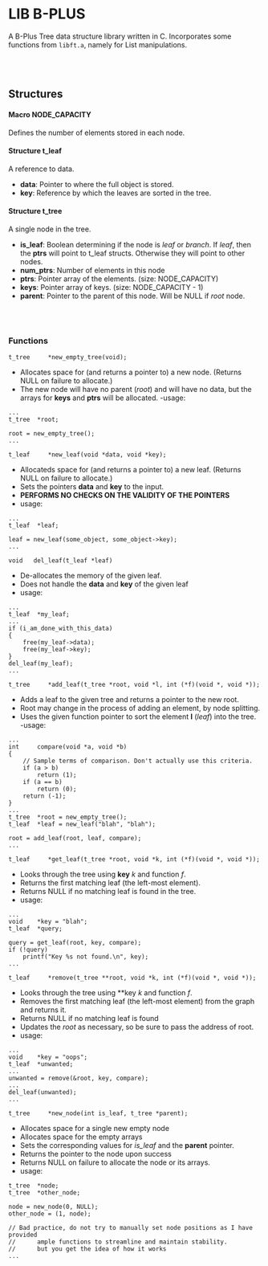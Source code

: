 # LIB B-PLUS 
A B-Plus Tree data structure library written in C.
Incorporates some functions from `libft.a`, namely for List manipulations.

<br><br>
## Structures

#### Macro NODE_CAPACITY
Defines the number of elements stored in each node.

#### Structure t_leaf
A reference to data.
- **data**: Pointer to where the full object is stored.
- **key**: Reference by which the leaves are sorted in the tree.

#### Structure t_tree
A single node in the tree.
- **is_leaf**: Boolean determining if the node is _leaf_ or _branch_. If _leaf_, then the **ptrs** will point to t_leaf
structs. Otherwise they will point to other nodes.
- **num_ptrs**: Number of elements in this node
- **ptrs**: Pointer array of the elements. (size: NODE_CAPACITY)
- **keys**: Pointer array of keys. (size: NODE_CAPACITY - 1)
- **parent**: Pointer to the parent of this node. Will be NULL if _root_ node.

<br><br>
### Functions


`t_tree		*new_empty_tree(void);`
- Allocates space for (and returns a pointer to) a new node. (Returns NULL on failure to allocate.)
- The new node will have no parent (_root_) and will have no data, but the arrays for **keys** and **ptrs** will be
allocated.
-usage:
```
...
t_tree	*root;

root = new_empty_tree();
...
```






`t_leaf		*new_leaf(void *data, void *key);`
- Allocateds space for (and returns a pointer to) a new leaf. (Returns NULL on failure to allocate.)
- Sets the pointers **data** and **key** to the input. 
- **PERFORMS NO CHECKS ON THE VALIDITY OF THE POINTERS**
- usage:
```
...
t_leaf	*leaf;

leaf = new_leaf(some_object, some_object->key);
...
```






`void	del_leaf(t_leaf *leaf)`
- De-allocates the memory of the given leaf.
- Does not handle the **data** and **key** of the given leaf
- usage:
```
...
t_leaf	*my_leaf;
...
if (i_am_done_with_this_data)
{
	free(my_leaf->data);
	free(my_leaf->key);
}
del_leaf(my_leaf);
...
```






`t_tree		*add_leaf(t_tree *root, void *l, int (*f)(void *, void *));`
- Adds a leaf to the given tree and returns a pointer to the new root.
- Root may change in the process of adding an element, by node splitting.
- Uses the given function pointer to sort the element **l** (_leaf_) into the tree.
-usage:
```
...
int		compare(void *a, void *b)
{
	// Sample terms of comparison. Don't actually use this criteria.
	if (a > b)
		return (1);
	if (a == b)
		return (0);
	return (-1);
}
...
t_tree	*root = new_empty_tree();
t_leaf	*leaf = new_leaf("blah", "blah");

root = add_leaf(root, leaf, compare);
...
```






`t_leaf		*get_leaf(t_tree *root, void *k, int (*f)(void *, void *));`
- Looks through the tree using **key** _k_ and function _f_.
- Returns the first matching leaf (the left-most element).
- Returns NULL if no matching leaf is found in the tree.
- usage:
```
...
void	*key = "blah";
t_leaf	*query;

query = get_leaf(root, key, compare);
if (!query)
	printf("Key %s not found.\n", key);
...
```






`t_leaf		*remove(t_tree **root, void *k, int (*f)(void *, void *));`
- Looks through the tree using **key _k_ and function _f_.
- Removes the first matching leaf (the left-most element) from the graph and returns it.
- Returns NULL if no matching leaf is found
- Updates the _root_ as necessary, so be sure to pass the address of root.
- usage:
```
...
void	*key = "oops";
t_leaf	*unwanted;
...
unwanted = remove(&root, key, compare);
...
del_leaf(unwanted);
...
```






`t_tree		*new_node(int is_leaf, t_tree *parent);`
- Allocates space for a single new empty node
- Allocates space for the empty arrays
- Sets the corresponding values for *is_leaf* and the **parent** pointer.
- Returns the pointer to the node upon success
- Returns NULL on failure to allocate the node or its arrays.
- usage:
```
t_tree	*node;
t_tree	*other_node;

node = new_node(0, NULL);
other_node = (1, node);

// Bad practice, do not try to manually set node positions as I have provided
// 		ample functions to streamline and maintain stability.
//		but you get the idea of how it works
...
```

